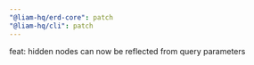 ```yaml
---
"@liam-hq/erd-core": patch
"@liam-hq/cli": patch
---
```


feat: hidden nodes can now be reflected from query parameters
